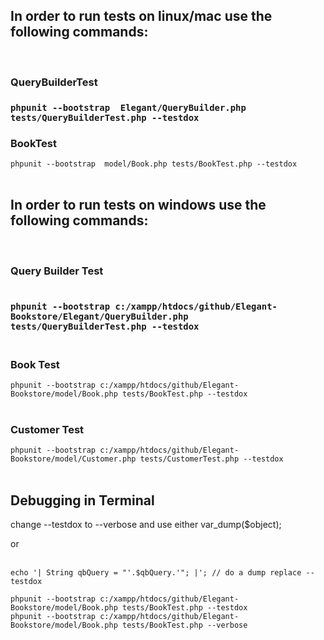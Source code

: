 
<h2>In order to run tests on linux/mac use the following commands:</h2>
</br>
<h3>QueryBuilderTest<h3>
<code>phpunit --bootstrap  Elegant/QueryBuilder.php tests/QueryBuilderTest.php --testdox</code>
</br>
<h3>BookTest</h3>
<code>phpunit --bootstrap  model/Book.php tests/BookTest.php --testdox</code>
</br></br>

<h2>In order to run tests on windows use the following commands:</h2>
</br>
<h3>Query Builder Test<h3>
<code>
phpunit --bootstrap c:/xampp/htdocs/github/Elegant-Bookstore/Elegant/QueryBuilder.php tests/QueryBuilderTest.php --testdox
</code>
</br>
<h3>Book Test</h3>
<code>phpunit --bootstrap c:/xampp/htdocs/github/Elegant-Bookstore/model/Book.php tests/BookTest.php --testdox
</code></br>
<h3>Customer Test</h3>
<code>phpunit --bootstrap c:/xampp/htdocs/github/Elegant-Bookstore/model/Customer.php tests/CustomerTest.php --testdox </code>
</br></br>

<h2>Debugging in Terminal</h2>

<p>change --testdox to --verbose and use either var_dump($object);</p>
<p>or </p>
</br>
<code>echo '| String qbQuery = "'.$qbQuery.'"; |'; // do a dump replace --testdox </code>
</br>
<code>
phpunit --bootstrap c:/xampp/htdocs/github/Elegant-Bookstore/model/Book.php tests/BookTest.php --testdox
phpunit --bootstrap c:/xampp/htdocs/github/Elegant-Bookstore/model/Book.php tests/BookTest.php --verbose 
</code>
